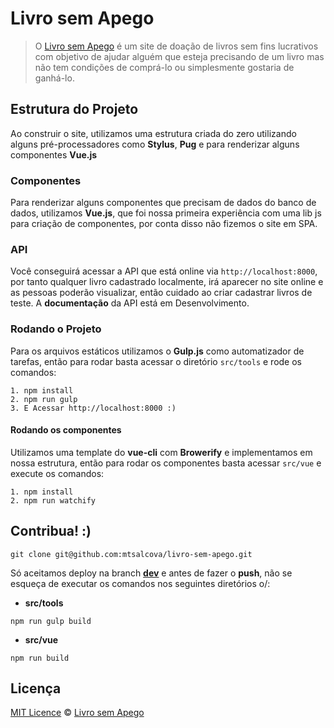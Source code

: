 # Livro sem Apego

> O [Livro sem Apego](http://livrosemapego.com.br) é um site de doação de livros sem fins lucrativos com objetivo de ajudar alguém que esteja precisando de um livro mas não tem condições de comprá-lo ou simplesmente gostaria de ganhá-lo.


## Estrutura do Projeto

Ao construir o site, utilizamos uma estrutura criada do zero utilizando alguns pré-processadores como **Stylus**, **Pug** e para renderizar alguns componentes **Vue.js**


### Componentes
Para renderizar alguns componentes que precisam de dados do banco de dados, utilizamos **Vue.js**, que foi nossa primeira experiência com uma lib js para criação de componentes, por conta disso não fizemos o site em SPA.


### API

Você conseguirá acessar a API que está online via ```http://localhost:8000```, por tanto qualquer livro cadastrado localmente, irá aparecer no site online e as pessoas poderão visualizar, então cuidado ao criar cadastrar livros de teste. A **documentação** da API está em Desenvolvimento.


### Rodando o Projeto

Para os arquivos estáticos utilizamos o **Gulp.js** como automatizador de tarefas, então para rodar basta acessar o diretório ```src/tools``` e rode os comandos:

```
1. npm install
2. npm run gulp
3. E Acessar http://localhost:8000 :)
``` 

#### Rodando os componentes 

Utilizamos uma template do **vue-cli** com **Browerify** e implementamos em nossa estrutura, então para rodar os componentes basta acessar ```src/vue``` e execute os comandos:

```
1. npm install
2. npm run watchify
``` 


## Contribua! :)

```
git clone git@github.com:mtsalcova/livro-sem-apego.git
```

Só aceitamos deploy na branch **[dev](https://github.com/mtsalcova/livro-sem-apego/tree/dev)** e antes de fazer o **push**, não se esqueça de executar os comandos nos seguintes diretórios o/: 

* **src/tools**
```
npm run gulp build
```
* **src/vue**
```
npm run build
```


## Licença
[MIT Licence](https://github.com/mtsalcova/livro-sem-apego/blob/master/LICENSE) © [Livro sem Apego](http://livrosemapego.com.br)



